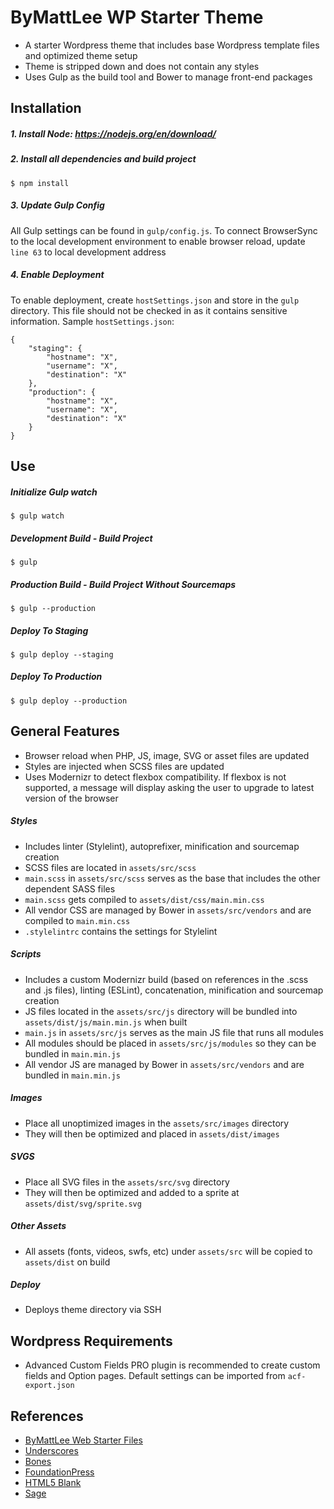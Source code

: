 # ByMattLee WP Starter Theme
* A starter Wordpress theme that includes base Wordpress template files and optimized theme setup
* Theme is stripped down and does not contain any styles
* Uses Gulp as the build tool and Bower to manage front-end packages

## Installation
##### 1. Install Node: <https://nodejs.org/en/download/>
##### 2. Install all dependencies and build project
```
$ npm install
```
##### 3. Update Gulp Config
All Gulp settings can be found in `gulp/config.js`. To connect BrowserSync to the local development environment to enable browser reload, update `line 63` to local development address
##### 4. Enable Deployment
To enable deployment, create `hostSettings.json` and store in the `gulp` directory. This file should not be checked in as it contains sensitive information. Sample `hostSettings.json`:
```
{
	"staging": {
		"hostname": "X",
		"username": "X",
		"destination": "X"
	},
	"production": {
		"hostname": "X",
		"username": "X",
		"destination": "X"
	}
}
```

## Use
##### Initialize Gulp watch
```
$ gulp watch
```
##### Development Build - Build Project
```
$ gulp
```
##### Production Build - Build Project Without Sourcemaps
```
$ gulp --production
```
##### Deploy To Staging
```
$ gulp deploy --staging
```
##### Deploy To Production
```
$ gulp deploy --production
```

## General Features
* Browser reload when PHP, JS, image, SVG or asset files are updated
* Styles are injected when SCSS files are updated
* Uses Modernizr to detect flexbox compatibility.  If flexbox is not supported, a message will display asking the user to upgrade to latest version of the browser

##### Styles
* Includes linter (Stylelint), autoprefixer, minification and sourcemap creation
* SCSS files are located in `assets/src/scss`
* `main.scss` in `assets/src/scss` serves as the base that includes the other dependent SASS files
* `main.scss` gets compiled to `assets/dist/css/main.min.css`
* All vendor CSS are managed by Bower in `assets/src/vendors` and are compiled to `main.min.css`
* `.stylelintrc` contains the settings for Stylelint

##### Scripts
* Includes a custom Modernizr build (based on references in the .scss and .js files), linting (ESLint), concatenation, minification and sourcemap creation
* JS files located in the `assets/src/js` directory will be bundled into `assets/dist/js/main.min.js` when built
* `main.js` in `assets/src/js` serves as the main JS file that runs all modules
* All modules should be placed in `assets/src/js/modules` so they can be bundled in `main.min.js`
* All vendor JS are managed by Bower in `assets/src/vendors` and are bundled in `main.min.js`

##### Images
* Place all unoptimized images in the `assets/src/images` directory
* They will then be optimized and placed in `assets/dist/images`

##### SVGS
* Place all SVG files in the `assets/src/svg` directory
* They will then be optimized and added to a sprite at `assets/dist/svg/sprite.svg`

##### Other Assets
* All assets (fonts, videos, swfs, etc) under `assets/src` will be copied to `assets/dist` on build

##### Deploy
* Deploys theme directory via SSH

## Wordpress Requirements
* Advanced Custom Fields PRO plugin is recommended to create custom fields and Option pages. Default settings can be imported from `acf-export.json`

## References
* [ByMattLee Web Starter Files](https://github.com/bymattlee/bymattlee-web-starter-files)
* [Underscores](https://github.com/Automattic/_s)
* [Bones](https://github.com/eddiemachado/bones)
* [FoundationPress](https://github.com/olefredrik/FoundationPress)
* [HTML5 Blank](https://github.com/toddmotto/html5blank)
* [Sage](https://github.com/roots/sage)